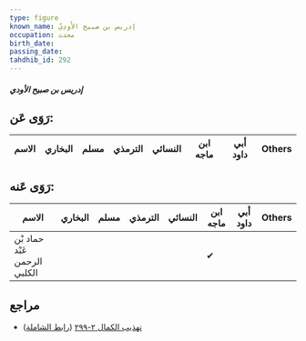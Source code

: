 ```yaml
---
type: figure
known_name: إدريس بن صبيح الأَودِيّ
occupation: محدث
birth_date:
passing_date:
tahdhib_id: 292
---
```

##### إدريس بن صبيح الأودي

## رَوَى عَن:
| الاسم | البخاري | مسلم | الترمذي | النسائي | ابن ماجه | أبي داود | Others |
| ----- | ------- | ---- | ------- | ------- | -------- | -------- | ------ |
## رَوَى عَنه:
| الاسم                        | البخاري | مسلم | الترمذي | النسائي | ابن ماجه | أبي داود | Others |
| ---------------------------- | ------- | ---- | ------- | ------- | -------- | -------- | ------ |
| حماد بْن عَبْد الرحمن الكلبي |         |      |         |         | ✔        |          |        |
## مراجع
- [تهذيب الكمال ٢-٢٩٩](obsidian://open?vault=Tahdhib-al-Kamal&file=Figures/٢٩٢-إدريس%20بن%20صبيح%20الأودي) ([رابط الشاملة](https://shamela.ws/book/3722/780))